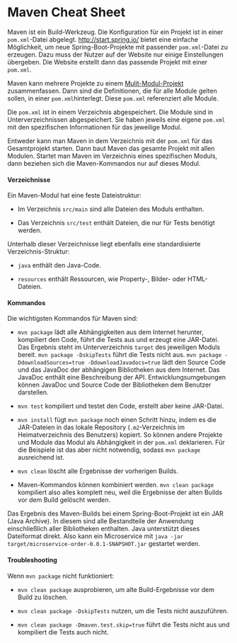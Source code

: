 # Maven Cheat Sheet

Maven ist ein Build-Werkzeug. Die Konfiguration für ein Projekt ist in einer
`pom.xml`-Datei abgelegt. <http://start.spring.io/> bietet eine einfache
Möglichkeit, um neue Spring-Boot-Projekte mit passender `pom.xml`-Datei zu
erzeugen. Dazu muss der Nutzer auf der Website nur einige Einstellungen
übergeben. Die Website erstellt dann das passende Projekt mit einer `pom.xml`.

Maven kann mehrere Projekte zu einem
[Mulit-Modul-Projekt](https://maven.apache.org/guides/mini/guide-multiple-modules.html)
zusammenfassen. Dann sind die Definitionen, die für alle Module gelten sollen,
in einer `pom.xml`hinterlegt. Diese `pom.xml` referenziert alle Module.

Die `pom.xml` ist in einem Verzeichnis abgespeichert. Die Module sind in
Unterverzeichnissen abgespeichert.  Sie haben jeweils eine eigene `pom.xml` mit
den spezifischen Informationen für das jeweilige Modul.

Entweder kann man Maven in dem Verzeichnis mit der `pom.xml` für das
Gesamtprojekt starten. Dann baut Maven das gesamte Projekt mit allen Modulen.
Startet man Maven im Verzeichnis eines spezifischen Moduls, dann beziehen sich
die Maven-Kommandos nur auf dieses Modul.

#### Verzeichnisse

Ein Maven-Modul hat eine feste Dateistruktur:

* Im Verzeichnis `src/main` sind alle Dateien des Moduls enthalten.

* Das Verzeichnis `src/test` enthält Dateien, die nur für Tests benötigt werden.

Unterhalb dieser Verzeichnisse liegt ebenfalls eine standardisierte
Verzeichnis-Struktur:

* `java` enthält den Java-Code.

* `resources` enthält Ressourcen, wie Property-, Bilder- oder HTML-Dateien.

#### Kommandos

Die wichtigsten Kommandos für Maven sind:

* `mvn package` lädt alle Abhängigkeiten aus dem Internet herunter, kompiliert
  den Code, führt die Tests aus und erzeugt eine JAR-Datei. Das Ergebnis steht
  im Unterverzeichnis `target` des jeweiligen Moduls bereit. `mvn package
  -DskipTests` führt die Tests nicht aus. `mvn package -DdownloadSources=true
  -DdownloadJavadocs=true` lädt den Source Code und das JavaDoc der abhängigen
  Bibliotheken aus dem Internet. Das JavaDoc enthält eine Beschreibung der API.
  Entwicklungsumgebungen können JavaDoc und Source Code der Bibliotheken dem
  Benutzer darstellen.

* `mvn test` kompiliert und testet den Code, erstellt aber keine JAR-Datei.

* `mvn install` fügt `mvn package` noch einen Schritt hinzu, indem es die
  JAR-Dateien in das lokale Repository (`.m2`-Verzeichnis im Heimatverzeichnis
  des Benutzers) kopiert. So können andere Projekte und Module das Modul als
  Abhängigkeit in der `pom.xml` deklarieren. Für die Beispiele ist das aber
  nicht notwendig, sodass `mvn package` ausreichend ist.

* `mvn clean` löscht alle Ergebnisse der vorherigen Builds.

* Maven-Kommandos können kombiniert werden. `mvn clean package` kompiliert also
  alles komplett neu, weil die Ergebnisse der alten Builds vor dem Build
  gelöscht werden.

Das Ergebnis des Maven-Builds bei einem Spring-Boot-Projekt ist ein
JAR (Java Archive). In diesem sind alle Bestandteile der Anwendung
einschließlich aller Bibliotheken enthalten. Java unterstützt dieses
Dateiformat direkt. Also kann ein Microservice mit `java -jar
target/microservice-order-0.0.1-SNAPSHOT.jar` gestartet werden.

#### Troubleshooting

Wenn `mvn package` nicht funktioniert:

* `mvn clean package` ausprobieren, um alte Build-Ergebnisse vor dem Build zu
  löschen.

* `mvn clean package -DskipTests` nutzen, um die Tests nicht
auszuführen.

* `mvn clean package -Dmaven.test.skip=true` führt die Tests nicht aus
  und kompiliert die Tests auch nicht.
